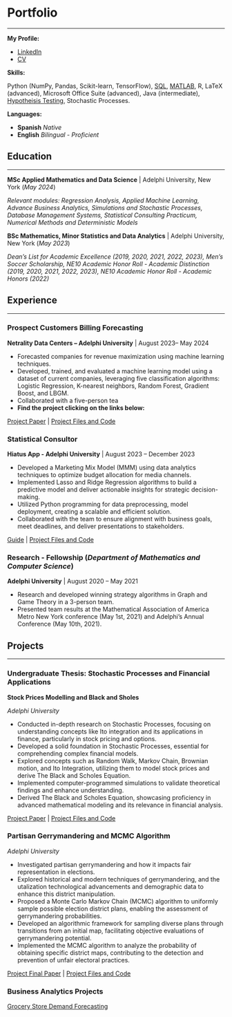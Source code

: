 # Portfolio
---


**My Profile:** 

- [LinkedIn](https://www.linkedin.com/in/danieldelasherasgarcia/)
- [CV](https://github.com/danihga/portfolio/blob/a46d59b99c7cbf3ca7cc371a42b5b8001f3a4d77/docs/Daniel_de_las_Heras.pdf)

 
**Skills:**

Python (NumPy, Pandas, Scikit-learn, TensorFlow), [SQL](https://github.com/danihga/portfolio/blob/70662d5f9ccd0a733a2e2a58af1134bc5ce68207/SQL/Sports_Store_Database_Project.pdf), [MATLAB](https://github.com/danihga/portfolio/tree/7aa24179de091c7d5b50aad336a669f7499f6199/MAT%20LAB), R, LaTeX (advanced), Microsoft Office Suite (advanced), Java (intermediate), [Hypotheisis Testing](https://github.com/danihga/portfolio/blob/89595a0da5ff5956b0958a475b7ece371323dc92/Redistricting%20Project/Final_Project_Report.pdf), Stochastic Processes.


**Languages:**

- **Spanish** *Native*
- **English** *Bilingual - Proficient*
  
## Education 
***
**MSc Applied Mathematics and Data Science** | Adelphi University, New York (_May 2024_)

*Relevant modules: Regression Analysis, Applied Machine Learning, Advance Business Analytics, Simulations and Stochastic Processes, Database Management Systems, Statistical Consulting Practicum, Numerical Methods and Deterministic Models*


**BSc Mathematics, Minor Statistics and Data Analytics** | Adelphi University, New York (_May 2023_)

*Dean’s List for Academic Excellence (2019, 2020, 2021, 2022, 2023), Men’s Soccer Scholarship, NE10 Academic Honor Roll -
Academic Distinction (2019, 2020, 2021, 2022, 2023), NE10 Academic Honor Roll - Academic Honors (2022)*

## Experience 
___

### Prospect Customers Billing Forecasting
**Netrality Data Centers – Adelphi University** | August 2023– May 2024

- Forecasted companies for revenue maximization using machine learning techniques.
- Developed, trained, and evaluated a machine learning model using a dataset of current companies, leveraging five classification
algorithms: Logistic Regression, K-nearest neighbors, Random Forest, Gradient Boost, and LBGM.
- Collaborated with a five-person tea
- **Find the project clicking on the links below:** 

[Project Paper](https://github.com/danihga/portfolio/blob/8c23a04c234420d0d733ea192c3c15f4300fde8e/Netrality/Project_Report.pdf)        |       [Project Files and Code](https://github.com/danihga/portfolio/tree/c1310e13be3891c02828cc1d63d6d37713832055/Netrality)

### Statistical Consultor
**Hiatus App - Adelphi University** | August 2023 – December 2023
- Developed a Marketing Mix Model (MMM) using data analytics techniques to optimize budget allocation for media channels.
- Implemented Lasso and Ridge Regression algorithms to build a predictive model and deliver actionable insights for strategic
decision-making.
- Utilized Python programming for data preprocessing, model deployment, creating a scalable and efficient solution.
- Collaborated with the team to ensure alignment with business goals, meet deadlines, and deliver presentations to stakeholders.

[Guide](https://github.com/danihga/portfolio/blob/6b85c563e37395a9d2ea09f332743f00cb1e777e/Hiatus/Guidebook.pdf)        |       [Project Files and Code](https://github.com/danihga/portfolio/tree/78206beb82fbbe267a3d2e92265c282f858cb3f4/Hiatus)

### Research - Fellowship (_Department of Mathematics and Computer Science_)
**Adelphi University** | August 2020 – May 2021
- Research and developed winning strategy algorithms in Graph and Game Theory in a 3-person team.
- Presented team results at the Mathematical Association of America Metro New York conference (May 1st, 2021)
and Adelphi’s Annual Conference (May 10th, 2021).

## Projects
___

### Undergraduate Thesis: Stochastic Processes and Financial Applications
**Stock Prices Modelling and Black and Sholes**

*Adelphi University*

- Conducted in-depth research on Stochastic Processes, focusing on understanding concepts like Ito integration and its applications in finance, particularly in stock pricing and options.
- Developed a solid foundation in Stochastic Processes, essential for comprehending complex financial models.
- Explored concepts such as Random Walk, Markov Chain, Brownian motion, and Ito Integration, utilizing them to model stock prices and derive The Black and Scholes Equation.
- Implemented computer-programmed simulations to validate theoretical findings and enhance understanding.
- Derived The Black and Scholes Equation, showcasing proficiency in advanced mathematical modeling and its relevance in financial analysis.

[Project Paper](https://github.com/danihga/portfolio/blob/ff78935a7b6f92ce08a7be4567e64779c5e82100/Black-Sholes%20Research%20Undergraduate%20Thesis/Black_Sholes_Paper.pdf)        |       [Project Files and Code](https://github.com/danihga/portfolio/tree/7e7d2639a4ad13b6a57eab274ff090763203eeac/Black-Sholes%20Research%20Undergraduate%20Thesis)

### Partisan Gerrymandering and MCMC Algorithm
*Adelphi University*

- Investigated partisan gerrymandering and how it impacts fair representation in elections.
- Explored historical and modern techniques of gerrymandering, and the utalization technological advancements and demographic data to enhance this district manipulation.
- Proposed a Monte Carlo Markov Chain (MCMC) algorithm to uniformly sample possible election district plans, enabling the assessment of gerrymandering probabilities.
- Developed an algorithmic framework for sampling diverse plans through transitions from an initial map, facilitating objective evaluations of gerrymandering potential.
- Implemented the MCMC algorithm to analyze the probability of obtaining specific district maps, contributing to the detection and prevention of unfair electoral practices.

[Project Final Paper](https://github.com/danihga/portfolio/blob/d8ee2ac5d09d897c0b962133e7fefa0500717727/Redistricting%20Project/Final_Project_Report.pdf)        |       [Project Files and Code](https://github.com/danihga/portfolio/blob/d8ee2ac5d09d897c0b962133e7fefa0500717727/Redistricting%20Project)

### Business Analytics Projects

[Grocery Store Demand Forecasting](https://github.com/danihga/portfolio/tree/9c661e64a946d882463050999acb9bfa84d6431b/Extra%20Business%20Analytics%20Projects)


